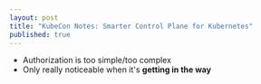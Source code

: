 ```yaml
---
layout: post
title: "KubeCon Notes: Smarter Control Plane for Kubernetes"
published: true
---
```


- Authorization is too simple/too complex
- Only really noticeable when it's **getting in the way**
